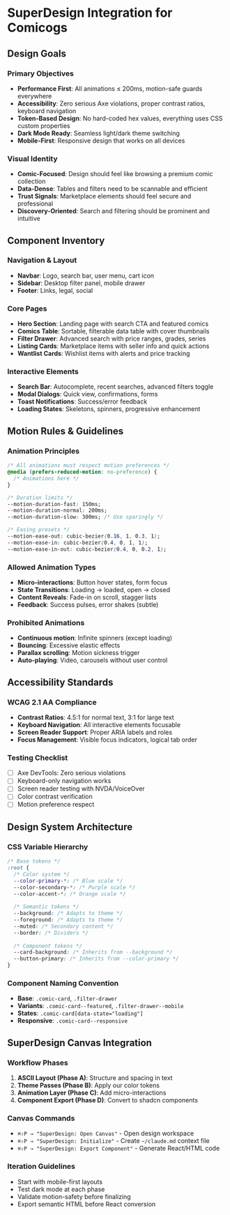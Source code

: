 # SuperDesign Integration for Comicogs

## Design Goals

### Primary Objectives
- **Performance First**: All animations ≤ 200ms, motion-safe guards everywhere
- **Accessibility**: Zero serious Axe violations, proper contrast ratios, keyboard navigation
- **Token-Based Design**: No hard-coded hex values, everything uses CSS custom properties
- **Dark Mode Ready**: Seamless light/dark theme switching
- **Mobile-First**: Responsive design that works on all devices

### Visual Identity
- **Comic-Focused**: Design should feel like browsing a premium comic collection
- **Data-Dense**: Tables and filters need to be scannable and efficient
- **Trust Signals**: Marketplace elements should feel secure and professional
- **Discovery-Oriented**: Search and filtering should be prominent and intuitive

## Component Inventory

### Navigation & Layout
- **Navbar**: Logo, search bar, user menu, cart icon
- **Sidebar**: Desktop filter panel, mobile drawer
- **Footer**: Links, legal, social

### Core Pages
- **Hero Section**: Landing page with search CTA and featured comics
- **Comics Table**: Sortable, filterable data table with cover thumbnails
- **Filter Drawer**: Advanced search with price ranges, grades, series
- **Listing Cards**: Marketplace items with seller info and quick actions
- **Wantlist Cards**: Wishlist items with alerts and price tracking

### Interactive Elements
- **Search Bar**: Autocomplete, recent searches, advanced filters toggle
- **Modal Dialogs**: Quick view, confirmations, forms
- **Toast Notifications**: Success/error feedback
- **Loading States**: Skeletons, spinners, progressive enhancement

## Motion Rules & Guidelines

### Animation Principles
```css
/* All animations must respect motion preferences */
@media (prefers-reduced-motion: no-preference) {
  /* Animations here */
}

/* Duration limits */
--motion-duration-fast: 150ms;
--motion-duration-normal: 200ms;
--motion-duration-slow: 300ms; /* Use sparingly */

/* Easing presets */
--motion-ease-out: cubic-bezier(0.16, 1, 0.3, 1);
--motion-ease-in: cubic-bezier(0.4, 0, 1, 1);
--motion-ease-in-out: cubic-bezier(0.4, 0, 0.2, 1);
```

### Allowed Animation Types
- **Micro-interactions**: Button hover states, form focus
- **State Transitions**: Loading → loaded, open → closed
- **Content Reveals**: Fade-in on scroll, stagger lists
- **Feedback**: Success pulses, error shakes (subtle)

### Prohibited Animations
- **Continuous motion**: Infinite spinners (except loading)
- **Bouncing**: Excessive elastic effects
- **Parallax scrolling**: Motion sickness trigger
- **Auto-playing**: Video, carousels without user control

## Accessibility Standards

### WCAG 2.1 AA Compliance
- **Contrast Ratios**: 4.5:1 for normal text, 3:1 for large text
- **Keyboard Navigation**: All interactive elements focusable
- **Screen Reader Support**: Proper ARIA labels and roles
- **Focus Management**: Visible focus indicators, logical tab order

### Testing Checklist
- [ ] Axe DevTools: Zero serious violations
- [ ] Keyboard-only navigation works
- [ ] Screen reader testing with NVDA/VoiceOver
- [ ] Color contrast verification
- [ ] Motion preference respect

## Design System Architecture

### CSS Variable Hierarchy
```css
/* Base tokens */
:root {
  /* Color system */
  --color-primary-*: /* Blue scale */
  --color-secondary-*: /* Purple scale */
  --color-accent-*: /* Orange scale */
  
  /* Semantic tokens */
  --background: /* Adapts to theme */
  --foreground: /* Adapts to theme */
  --muted: /* Secondary content */
  --border: /* Dividers */
  
  /* Component tokens */
  --card-background: /* Inherits from --background */
  --button-primary: /* Inherits from --color-primary */
}
```

### Component Naming Convention
- **Base**: `.comic-card`, `.filter-drawer`
- **Variants**: `.comic-card--featured`, `.filter-drawer--mobile`
- **States**: `.comic-card[data-state="loading"]`
- **Responsive**: `.comic-card--responsive`

## SuperDesign Canvas Integration

### Workflow Phases
1. **ASCII Layout (Phase A)**: Structure and spacing in text
2. **Theme Passes (Phase B)**: Apply our color tokens
3. **Animation Layer (Phase C)**: Add micro-interactions
4. **Component Export (Phase D)**: Convert to shadcn components

### Canvas Commands
- `⌘⇧P → "SuperDesign: Open Canvas"` - Open design workspace
- `⌘⇧P → "SuperDesign: Initialize"` - Create `~/claude.md` context file
- `⌘⇧P → "SuperDesign: Export Component"` - Generate React/HTML code

### Iteration Guidelines
- Start with mobile-first layouts
- Test dark mode at each phase
- Validate motion-safety before finalizing
- Export semantic HTML before React conversion
